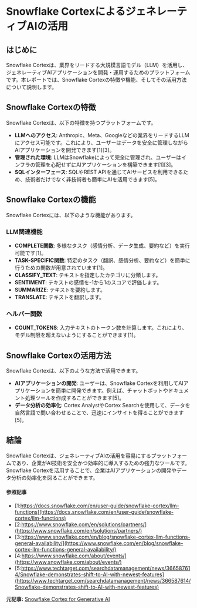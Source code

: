 # Snowflake CortexによるジェネレーティブAIの活用

## はじめに

Snowflake Cortexは、業界をリードする大規模言語モデル（LLM）を活用し、ジェネレーティブAIアプリケーションを開発・運用するためのプラットフォームです。本レポートでは、Snowflake Cortexの特徴や機能、そしてその活用方法について説明します。

## Snowflake Cortexの特徴

Snowflake Cortexは、以下の特徴を持つプラットフォームです。

- **LLMへのアクセス**: Anthropic、Meta、Googleなどの業界をリードするLLMにアクセス可能です。これにより、ユーザーはデータを安全に管理しながらAIアプリケーションを開発できます[1][3]。
- **管理された環境**: LLMはSnowflakeによって完全に管理され、ユーザーはインフラの管理を心配せずにAIアプリケーションを構築できます[1][3]。
- **SQLインターフェース**: SQLやREST APIを通じてAIサービスを利用できるため、技術者だけでなく非技術者も簡単にAIを活用できます[5]。

## Snowflake Cortexの機能

Snowflake Cortexには、以下のような機能があります。

### LLM関連機能

- **COMPLETE関数**: 多様なタスク（感情分析、データ生成、要約など）を実行可能です[1]。
- **TASK-SPECIFIC関数**: 特定のタスク（翻訳、感情分析、要約など）を簡単に行うための関数が用意されています[1]。
 - **CLASSIFY_TEXT**: テキストを指定したカテゴリに分類します。
 - **SENTIMENT**: テキストの感情を-1から1のスコアで評価します。
 - **SUMMARIZE**: テキストを要約します。
 - **TRANSLATE**: テキストを翻訳します。

### ヘルパー関数

- **COUNT_TOKENS**: 入力テキストのトークン数を計算します。これにより、モデル制限を超えないようにすることができます[1]。

## Snowflake Cortexの活用方法

Snowflake Cortexは、以下のような方法で活用できます。

- **AIアプリケーションの開発**: ユーザーは、Snowflake Cortexを利用してAIアプリケーションを簡単に開発できます。例えば、チャットボットやドキュメント処理ツールを作成することができます[5]。
- **データ分析の効率化**: Cortex AnalystやCortex Searchを使用して、データを自然言語で問い合わせることで、迅速にインサイトを得ることができます[5]。

## 結論

Snowflake Cortexは、ジェネレーティブAIの活用を容易にするプラットフォームであり、企業がAI技術を安全かつ効率的に導入するための強力なツールです。Snowflake Cortexを活用することで、企業はAIアプリケーションの開発やデータ分析の効率化を図ることができます。

#### 参照記事
- [1:https://docs.snowflake.com/en/user-guide/snowflake-cortex/llm-functions](https://docs.snowflake.com/en/user-guide/snowflake-cortex/llm-functions)
- [2:https://www.snowflake.com/en/solutions/partners/](https://www.snowflake.com/en/solutions/partners/)
- [3:https://www.snowflake.com/en/blog/snowflake-cortex-llm-functions-general-availability/](https://www.snowflake.com/en/blog/snowflake-cortex-llm-functions-general-availability/)
- [4:https://www.snowflake.com/about/events/](https://www.snowflake.com/about/events/)
- [5:https://www.techtarget.com/searchdatamanagement/news/366587614/Snowflake-demonstrates-shift-to-AI-with-newest-features](https://www.techtarget.com/searchdatamanagement/news/366587614/Snowflake-demonstrates-shift-to-AI-with-newest-features)


**元記事:** [Snowflake Cortex for Generative AI](https://www.snowflake.com/en/product/features/cortex/)